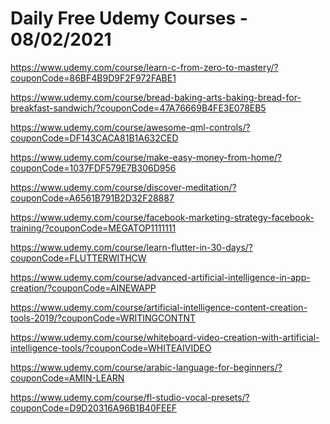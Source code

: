 # Daily Free Udemy Courses - 08/02/2021

https://www.udemy.com/course/learn-c-from-zero-to-mastery/?couponCode=86BF4B9D9F2F972FABE1
https://www.udemy.com/course/bread-baking-arts-baking-bread-for-breakfast-sandwich/?couponCode=47A76669B4FE3E078EB5
https://www.udemy.com/course/awesome-qml-controls/?couponCode=DF143CACA81B1A632CED
https://www.udemy.com/course/make-easy-money-from-home/?couponCode=1037FDF579E7B306D956
https://www.udemy.com/course/discover-meditation/?couponCode=A6561B791B2D32F28887
https://www.udemy.com/course/facebook-marketing-strategy-facebook-training/?couponCode=MEGATOP1111111
https://www.udemy.com/course/learn-flutter-in-30-days/?couponCode=FLUTTERWITHCW
https://www.udemy.com/course/advanced-artificial-intelligence-in-app-creation/?couponCode=AINEWAPP
https://www.udemy.com/course/artificial-intelligence-content-creation-tools-2019/?couponCode=WRITINGCONTNT
https://www.udemy.com/course/whiteboard-video-creation-with-artificial-intelligence-tools/?couponCode=WHITEAIVIDEO
https://www.udemy.com/course/arabic-language-for-beginners/?couponCode=AMIN-LEARN
https://www.udemy.com/course/fl-studio-vocal-presets/?couponCode=D9D20316A96B1B40FEEF
